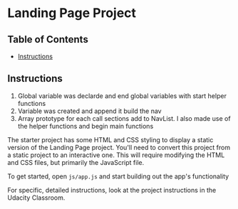 # Landing Page Project

## Table of Contents

* [Instructions](#instructions)

## Instructions
1. Global variable was declarde and end global variables with start helper functions
2. Variable was created and append it build the nav 
3. Array prototype for each call sections add to NavList. I also made use of the helper functions and begin main functions

The starter project has some HTML and CSS styling to display a static version of the Landing Page project. You'll need to convert this project from a static project to an interactive one. This will require modifying the HTML and CSS files, but primarily the JavaScript file.

To get started, open `js/app.js` and start building out the app's functionality

For specific, detailed instructions, look at the project instructions in the Udacity Classroom.
